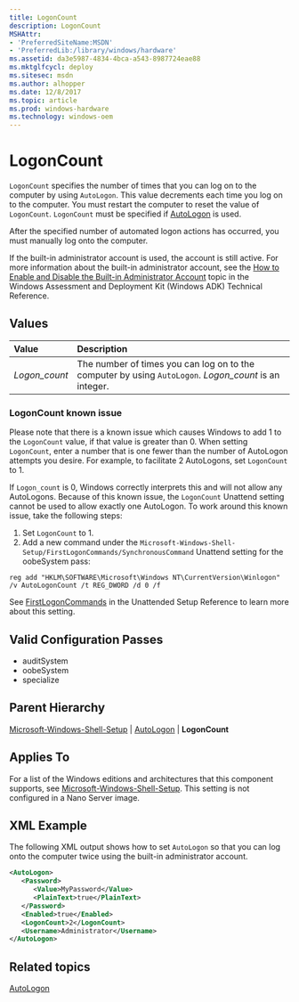 ```yaml
---
title: LogonCount
description: LogonCount
MSHAttr:
- 'PreferredSiteName:MSDN'
- 'PreferredLib:/library/windows/hardware'
ms.assetid: da3e5987-4834-4bca-a543-8987724eae88
ms.mktglfcycl: deploy
ms.sitesec: msdn
ms.author: alhopper
ms.date: 12/8/2017
ms.topic: article
ms.prod: windows-hardware
ms.technology: windows-oem
---
```

# LogonCount

`LogonCount` specifies the number of times that you can log on to the computer by using `AutoLogon`. This value decrements each time you log on to the computer. You must restart the computer to reset the value of `LogonCount`. `LogonCount` must be specified if [AutoLogon](microsoft-windows-shell-setup-autologon.md) is used.

After the specified number of automated logon actions has occurred, you must manually log onto the computer.

If the built-in administrator account is used, the account is still active. For more information about the built-in administrator account, see the [How to Enable and Disable the Built-in Administrator Account](http://go.microsoft.com/fwlink/?LinkId=206616) topic in the Windows Assessment and Deployment Kit (Windows ADK) Technical Reference.

## Values

| Value             | Description                       |
|:------------------|:----------------------------------|
| *Logon_count*     | The number of times you can log on to the computer by using `AutoLogon`. *Logon_count* is an integer.            |

### LogonCount known issue

Please note that there is a known issue which causes Windows to add 1 to the `LogonCount` value, if that value is greater than 0. When setting `LogonCount`, enter a number that is one fewer than the number of AutoLogon attempts you desire. For example, to facilitate 2 AutoLogons, set `LogonCount` to 1.

If `Logon_count` is 0, Windows correctly interprets this and will not allow any AutoLogons. Because of this known issue, the `LogonCount` Unattend setting cannot be used to allow exactly one AutoLogon. To work around this known issue, take the following steps:

1. Set `LogonCount` to 1.
1. Add a new command under the `Microsoft-Windows-Shell-Setup/FirstLogonCommands/SynchronousCommand` Unattend setting for the oobeSystem pass:

  `reg add "HKLM\SOFTWARE\Microsoft\Windows NT\CurrentVersion\Winlogon" /v AutoLogonCount /t REG_DWORD /d 0 /f`

See [FirstLogonCommands](microsoft-windows-shell-setup-firstlogoncommands.md) in the Unattended Setup Reference to learn more about this setting.

## Valid Configuration Passes

* auditSystem
* oobeSystem
* specialize

## Parent Hierarchy

[Microsoft-Windows-Shell-Setup](microsoft-windows-shell-setup.md) | [AutoLogon](microsoft-windows-shell-setup-autologon.md) | **LogonCount**

## Applies To

For a list of the Windows editions and architectures that this component supports, see [Microsoft-Windows-Shell-Setup](microsoft-windows-shell-setup.md). This setting is not configured in a Nano Server image.

## XML Example


The following XML output shows how to set `AutoLogon` so that you can log onto the computer twice using the built-in administrator account.

```XML
<AutoLogon>
   <Password>
      <Value>MyPassword</Value>
      <PlainText>true</PlainText>
   </Password>
   <Enabled>true</Enabled>
   <LogonCount>2</LogonCount>
   <Username>Administrator</Username>
</AutoLogon>
```

## Related topics


[AutoLogon](microsoft-windows-shell-setup-autologon.md)

 

 







